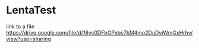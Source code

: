 # LentaTest
link to a file https://drive.google.com/file/d/18vc0DFbGPxbc7kM4mo2DuDyiWmGxHrhv/view?usp=sharing
